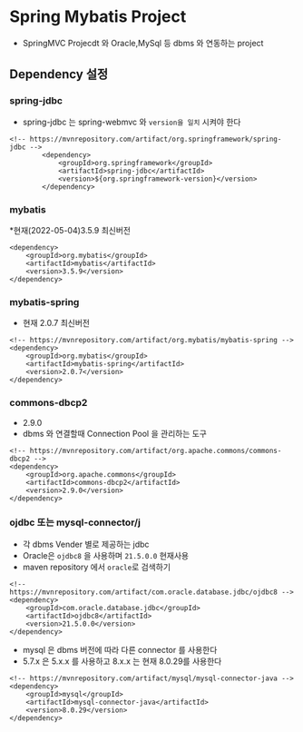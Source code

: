 # Spring Mybatis Project
* SpringMVC Projecdt 와 Oracle,MySql 등 dbms 와 연동하는 project
## Dependency 설정
### spring-jdbc
* spring-jdbc 는 spring-webmvc 와 ```version을 일치``` 시켜야 한다
```
<!-- https://mvnrepository.com/artifact/org.springframework/spring-jdbc -->
		<dependency>
			<groupId>org.springframework</groupId>
			<artifactId>spring-jdbc</artifactId>
			<version>${org.springframework-version}</version>
		</dependency>
```
### mybatis
*현재(2022-05-04)3.5.9 최신버전
``` 
<dependency>
    <groupId>org.mybatis</groupId>
    <artifactId>mybatis</artifactId>
    <version>3.5.9</version>
</dependency>
```
### mybatis-spring
* 현재 2.0.7 최신버전
```
<!-- https://mvnrepository.com/artifact/org.mybatis/mybatis-spring -->
<dependency>
    <groupId>org.mybatis</groupId>
    <artifactId>mybatis-spring</artifactId>
    <version>2.0.7</version>
</dependency>

```
### commons-dbcp2
* 2.9.0
* dbms 와 연결할때 Connection Pool 을 관리하는 도구
```
<!-- https://mvnrepository.com/artifact/org.apache.commons/commons-dbcp2 -->
<dependency>
    <groupId>org.apache.commons</groupId>
    <artifactId>commons-dbcp2</artifactId>
    <version>2.9.0</version>
</dependency>

```
### ojdbc 또는 mysql-connector/j
* 각 dbms Vender 별로 제공하는 jdbc
* Oracle은 ```ojdbc8``` 을 사용하며 ```21.5.0.0``` 현재사용
* maven repository 에서 ```oracle```로 검색하기
```
<!-- https://mvnrepository.com/artifact/com.oracle.database.jdbc/ojdbc8 -->
<dependency>
    <groupId>com.oracle.database.jdbc</groupId>
    <artifactId>ojdbc8</artifactId>
    <version>21.5.0.0</version>
</dependency>
```
* mysql 은 dbms 버전에 따라 다른 connector 를 사용한다
* 5.7.x 은 5.x.x 를 사용하고 8.x.x 는 현재 8.0.29를 사용한다
```
<!-- https://mvnrepository.com/artifact/mysql/mysql-connector-java -->
<dependency>
    <groupId>mysql</groupId>
    <artifactId>mysql-connector-java</artifactId>
    <version>8.0.29</version>
</dependency>

```